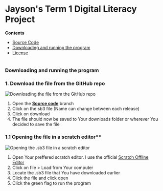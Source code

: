# Jayson's Term 1 Digital Literacy Project

**Contents**
* [Source Code](https://github.com/iamjaysondt/jayson-dl-project-t1/tree/source-code)
* [Downloading and running the program](https://github.com/iamjaysondt/jayson-dl-project-t1#downloading-and-running-the-program)
* [License](https://github.com/iamjaysondt/jayson-dl-project-t1#License)
#
### Downloading and running the program
### 1. Download the file from the GitHub repo

![Downloading the file from the GitHub repo](https://github.com/iamjaysondt/jayson-dl-project-t1/blob/main/Download%20file.gif)

1. Open the [**Source code**](https://github.com/iamjaysondt/jayson-dl-project-t1/tree/source-code) branch
2. Click on the sb3 file (Name can change between each release)
3. Click on download
4. The file should now be saved to Your downloads folder or wherever You decided to save the file

### 1.1 Opening the file in a scratch editor**

![Opening the .sb3 file in a scratch editor](https://github.com/iamjaysondt/jayson-dl-project-t1/blob/main/Open%20file.gif)

1. Open Your preffered scratch editor. I use the official [Scratch Offline Editor](https://scratch.mit.edu/download)
3. Click on file > Load from Your computer
4. Locate the .sb3 file that You have downloaded earlier
5. Click the file and click open
6. Click the green flag to run the program
